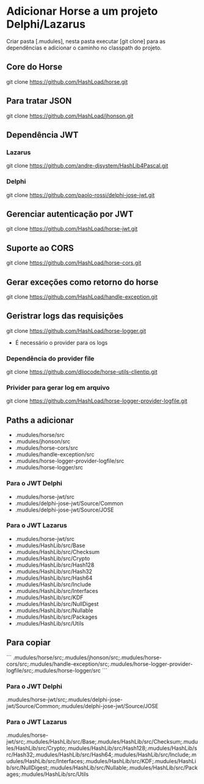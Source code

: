 # Adicionar Horse a um projeto Delphi/Lazarus

Criar pasta [.mudules], nesta pasta executar [git clone] para as dependências e adicionar o caminho no classpath do projeto.

## Core do Horse
git clone https://github.com/HashLoad/horse.git

## Para tratar JSON
git clone https://github.com/HashLoad/jhonson.git

## Dependência JWT
   ### Lazarus
   git clone https://github.com/andre-djsystem/HashLib4Pascal.git
   ### Delphi
   git clone https://github.com/paolo-rossi/delphi-jose-jwt.git 

## Gerenciar autenticação por JWT
git clone https://github.com/HashLoad/horse-jwt.git

## Suporte ao CORS
git clone https://github.com/HashLoad/horse-cors.git

## Gerar exceções como retorno do horse
git clone https://github.com/HashLoad/handle-exception.git

## Geristrar logs das requisições
git clone https://github.com/HashLoad/horse-logger.git

- É necessário o provider para os logs

### Dependência do provider file
git clone https://github.com/dliocode/horse-utils-clientip.git

### Privider para gerar log em arquivo
git clone https://github.com/HashLoad/horse-logger-provider-logfile.git


## Paths a adicionar

- .mudules/horse/src
- .mudules/jhonson/src
- .mudules/horse-cors/src
- .mudules/handle-exception/src
- .mudules/horse-logger-provider-logfile/src
- .mudules/horse-logger/src

### Para o JWT Delphi

- .mudules/horse-jwt/src
- .mudules/delphi-jose-jwt/Source/Common
- .mudules/delphi-jose-jwt/Source/JOSE

### Para o JWT Lazarus

- .mudules/horse-jwt/src
- .mudules/HashLib/src/Base
- .mudules/HashLib/src/Checksum
- .mudules/HashLib/src/Crypto
- .mudules/HashLib/src/Hash128
- .mudules/HashLib/src/Hash32
- .mudules/HashLib/src/Hash64
- .mudules/HashLib/src/Include
- .mudules/HashLib/src/Interfaces
- .mudules/HashLib/src/KDF
- .mudules/HashLib/src/NullDigest
- .mudules/HashLib/src/Nullable
- .mudules/HashLib/src/Packages
- .mudules/HashLib/src/Utils

## Para copiar
´´´
.mudules/horse/src;.mudules/jhonson/src;.mudules/horse-cors/src;.mudules/handle-exception/src;.mudules/horse-logger-provider-logfile/src;.mudules/horse-logger/src
´´´

### Para o JWT Delphi

.mudules/horse-jwt/src;.mudules/delphi-jose-jwt/Source/Common;.mudules/delphi-jose-jwt/Source/JOSE

### Para o JWT Lazarus

.mudules/horse-jwt/src;.mudules/HashLib/src/Base;.mudules/HashLib/src/Checksum;.mudules/HashLib/src/Crypto;.mudules/HashLib/src/Hash128;.mudules/HashLib/src/Hash32;.mudules/HashLib/src/Hash64;.mudules/HashLib/src/Include;.mudules/HashLib/src/Interfaces;.mudules/HashLib/src/KDF;.mudules/HashLib/src/NullDigest;.mudules/HashLib/src/Nullable;.mudules/HashLib/src/Packages;.mudules/HashLib/src/Utils
